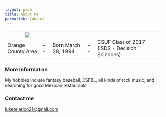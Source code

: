 ```yaml
---
layout: page
title: About Me
permalink: /about/
---
```


<table>
  <tr>
    <th colspan="2"><img src="https://media-exp2.licdn.com/mpr/mpr/shrinknp_400_400/AAEAAQAAAAAAAArjAAAAJDIwOGE1YTM5LTlkMDEtNGUwNi1iODM1LWIxNDIzNmEyOWZkNg.jpg"/></th>
  </tr>
  <tr>
    <td>Orange County Area </td><td>- -</td>
    <td> Born March 28, 1994 </td><td>- -</td>
    <td> CSUF Class of 2017 (ISDS - Decision Sciences)</td>
  </tr>
 </table>

### More Information

My hobbies include fantasy baseball, CSFBL, all kinds of rock music, and searching for good Mexican restaurants

### Contact me

[luketelarico21@gmail.com](mailto:luketelarico21@gmail.com)
